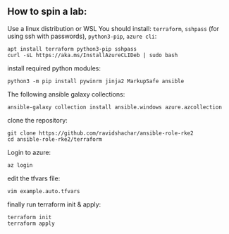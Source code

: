 ## How to spin a lab:
Use a linux distribution or WSL
You should install: `terraform`, `sshpass` (for using ssh with passwords), `python3-pip`, `azure cli`:

    apt install terraform python3-pip sshpass
    curl -sL https://aka.ms/InstallAzureCLIDeb | sudo bash
install required python modules:

    python3 -m pip install pywinrm jinja2 MarkupSafe ansible
The following ansible galaxy collections:

    ansible-galaxy collection install ansible.windows azure.azcollection
clone the repository:

    git clone https://github.com/ravidshachar/ansible-role-rke2
    cd ansible-role-rke2/terraform
Login to azure:

    az login
edit the tfvars file:
   
    vim example.auto.tfvars
finally run terraform init & apply:

    terraform init
    terraform apply
